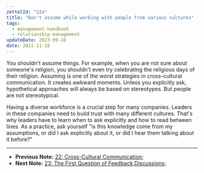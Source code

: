 ```yaml
---
zettelId: "22a"
title: "Don't assume while working with people from various cultures"
tags:
  - management-handbook
  - relationship-management
updateDate: 2023-09-16
date: 2021-11-28
---
```


You shouldn't assume things. For example, when you are not sure about someone's religion, you shouldn't even try celebrating the religious days of their religion. Assuming is one of the worst strategies in cross-cultural communication. It creates awkward moments. Unless you explicitly ask, hypothetical approaches will always be based on stereotypes. But people are not stereotypical.

Having a diverse workforce is a crucial step for many companies. Leaders in these companies need to build trust with many different cultures. That's why leaders have to learn when to ask explicitly and how to read between lines. As a practice, ask yourself "is this knowledge come from my assumptions, or did I ask explicitly about it, or did I hear them talking about it before?"

---

- **Previous Note:** [22: Cross-Cultural Communication](/notes/22/);
- **Next Note:** [23: The First Question of Feedback Discussions](/notes/23/);
